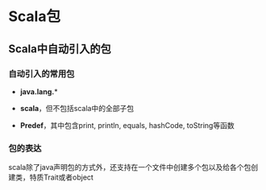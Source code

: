 # Scala包

## Scala中自动引入的包

### 自动引入的常用包

- **java.lang.***

- **scala**，但不包括scala中的全部子包
- **Predef**，其中包含print, println, equals, hashCode, toString等函数



### 包的表达

scala除了java声明包的方式外，还支持在一个文件中创建多个包以及给各个包创建类，特质Trait或者object

